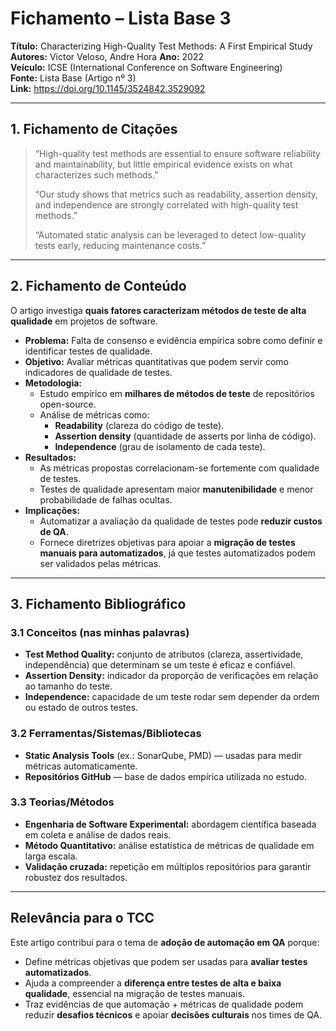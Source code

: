# Fichamento – Lista Base 3
**Título:** Characterizing High-Quality Test Methods: A First Empirical Study  
**Autores:** Victor Veloso, Andre Hora 
**Ano:** 2022  
**Veículo:** ICSE (International Conference on Software Engineering)  
**Fonte:** Lista Base (Artigo nº 3)  
**Link:** https://doi.org/10.1145/3524842.3529092  

---

## 1. Fichamento de Citações
> “High-quality test methods are essential to ensure software reliability and maintainability, but little empirical evidence exists on what characterizes such methods.”  
>  
> “Our study shows that metrics such as readability, assertion density, and independence are strongly correlated with high-quality test methods.”  
>  
> “Automated static analysis can be leveraged to detect low-quality tests early, reducing maintenance costs.”

---

## 2. Fichamento de Conteúdo
O artigo investiga **quais fatores caracterizam métodos de teste de alta qualidade** em projetos de software.  
- **Problema:** Falta de consenso e evidência empírica sobre como definir e identificar testes de qualidade.  
- **Objetivo:** Avaliar métricas quantitativas que podem servir como indicadores de qualidade de testes.  
- **Metodologia:**  
  - Estudo empírico em **milhares de métodos de teste** de repositórios open-source.  
  - Análise de métricas como:  
    - **Readability** (clareza do código de teste).  
    - **Assertion density** (quantidade de asserts por linha de código).  
    - **Independence** (grau de isolamento de cada teste).  
- **Resultados:**  
  - As métricas propostas correlacionam-se fortemente com qualidade de testes.  
  - Testes de qualidade apresentam maior **manutenibilidade** e menor probabilidade de falhas ocultas.  
- **Implicações:**  
  - Automatizar a avaliação da qualidade de testes pode **reduzir custos de QA**.  
  - Fornece diretrizes objetivas para apoiar a **migração de testes manuais para automatizados**, já que testes automatizados podem ser validados pelas métricas.  

---

## 3. Fichamento Bibliográfico

### 3.1 Conceitos (nas minhas palavras)
- **Test Method Quality:** conjunto de atributos (clareza, assertividade, independência) que determinam se um teste é eficaz e confiável.  
- **Assertion Density:** indicador da proporção de verificações em relação ao tamanho do teste.  
- **Independence:** capacidade de um teste rodar sem depender da ordem ou estado de outros testes.  

### 3.2 Ferramentas/Sistemas/Bibliotecas
- **Static Analysis Tools** (ex.: SonarQube, PMD) — usadas para medir métricas automaticamente.  
- **Repositórios GitHub** — base de dados empírica utilizada no estudo.  

### 3.3 Teorias/Métodos
- **Engenharia de Software Experimental:** abordagem científica baseada em coleta e análise de dados reais.  
- **Método Quantitativo:** análise estatística de métricas de qualidade em larga escala.  
- **Validação cruzada:** repetição em múltiplos repositórios para garantir robustez dos resultados.  

---

## Relevância para o TCC
Este artigo contribui para o tema de **adoção de automação em QA** porque:  
- Define métricas objetivas que podem ser usadas para **avaliar testes automatizados**.  
- Ajuda a compreender a **diferença entre testes de alta e baixa qualidade**, essencial na migração de testes manuais.  
- Traz evidências de que automação + métricas de qualidade podem reduzir **desafios técnicos** e apoiar **decisões culturais** nos times de QA.
